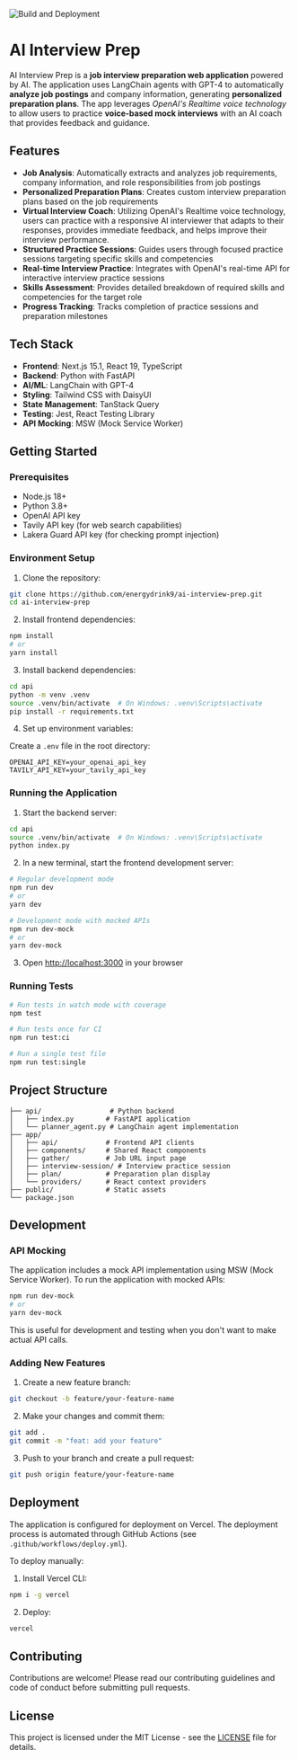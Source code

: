 ![Build and Deployment](https://github.com/energydrink9/ai-interview-prep/actions/workflows/deploy.yml/badge.svg)


# AI Interview Prep

AI Interview Prep is a **job interview preparation web application** powered by AI. The application uses LangChain agents with GPT-4 to automatically **analyze job postings** and company information, generating **personalized preparation plans**. The app leverages *OpenAI's Realtime voice technology* to allow users to practice **voice-based mock interviews** with an AI coach that provides feedback and guidance.

## Features

- **Job Analysis**: Automatically extracts and analyzes job requirements, company information, and role responsibilities from job postings
- **Personalized Preparation Plans**: Creates custom interview preparation plans based on the job requirements
- **Virtual Interview Coach**: Utilizing OpenAI's Realtime voice technology, users can practice with a responsive AI interviewer that adapts to their responses, provides immediate feedback, and helps improve their interview performance.
- **Structured Practice Sessions**: Guides users through focused practice sessions targeting specific skills and competencies
- **Real-time Interview Practice**: Integrates with OpenAI's real-time API for interactive interview practice sessions
- **Skills Assessment**: Provides detailed breakdown of required skills and competencies for the target role
- **Progress Tracking**: Tracks completion of practice sessions and preparation milestones

## Tech Stack

- **Frontend**: Next.js 15.1, React 19, TypeScript
- **Backend**: Python with FastAPI
- **AI/ML**: LangChain with GPT-4
- **Styling**: Tailwind CSS with DaisyUI
- **State Management**: TanStack Query
- **Testing**: Jest, React Testing Library
- **API Mocking**: MSW (Mock Service Worker)

## Getting Started

### Prerequisites

- Node.js 18+ 
- Python 3.8+
- OpenAI API key
- Tavily API key (for web search capabilities)
- Lakera Guard API key (for checking prompt injection) 

### Environment Setup

1. Clone the repository:
```bash
git clone https://github.com/energydrink9/ai-interview-prep.git
cd ai-interview-prep
```

2. Install frontend dependencies:
```bash
npm install
# or
yarn install
```

3. Install backend dependencies:
```bash
cd api
python -m venv .venv
source .venv/bin/activate  # On Windows: .venv\Scripts\activate
pip install -r requirements.txt
```

4. Set up environment variables:

Create a `.env` file in the root directory:
```env
OPENAI_API_KEY=your_openai_api_key
TAVILY_API_KEY=your_tavily_api_key
```

### Running the Application

1. Start the backend server:
```bash
cd api
source .venv/bin/activate  # On Windows: .venv\Scripts\activate
python index.py
```

2. In a new terminal, start the frontend development server:
```bash
# Regular development mode
npm run dev
# or
yarn dev

# Development mode with mocked APIs
npm run dev-mock
# or
yarn dev-mock
```

3. Open [http://localhost:3000](http://localhost:3000) in your browser

### Running Tests

```bash
# Run tests in watch mode with coverage
npm test

# Run tests once for CI
npm run test:ci

# Run a single test file
npm run test:single
```

## Project Structure

```
├── api/                 # Python backend
│   ├── index.py        # FastAPI application
│   └── planner_agent.py # LangChain agent implementation
├── app/
│   ├── api/            # Frontend API clients
│   ├── components/     # Shared React components
│   ├── gather/         # Job URL input page
│   ├── interview-session/ # Interview practice session
│   ├── plan/           # Preparation plan display
│   └── providers/      # React context providers
├── public/             # Static assets
└── package.json
```

## Development

### API Mocking

The application includes a mock API implementation using MSW (Mock Service Worker). To run the application with mocked APIs:

```bash
npm run dev-mock
# or
yarn dev-mock
```

This is useful for development and testing when you don't want to make actual API calls.

### Adding New Features

1. Create a new feature branch:
```bash
git checkout -b feature/your-feature-name
```

2. Make your changes and commit them:
```bash
git add .
git commit -m "feat: add your feature"
```

3. Push to your branch and create a pull request:
```bash
git push origin feature/your-feature-name
```

## Deployment

The application is configured for deployment on Vercel. The deployment process is automated through GitHub Actions (see `.github/workflows/deploy.yml`).

To deploy manually:

1. Install Vercel CLI:
```bash
npm i -g vercel
```

2. Deploy:
```bash
vercel
```

## Contributing

Contributions are welcome! Please read our contributing guidelines and code of conduct before submitting pull requests.

## License

This project is licensed under the MIT License - see the [LICENSE](LICENSE) file for details.
